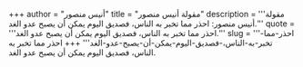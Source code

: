 +++
author = "أنيس منصور"
title = "مقولة أنيس منصور"
description = '''مقولة أنيس منصور: احذر مما تخبر به الناس، فصديق اليوم يمكن أن يصبح عدو الغد.'''
quote = '''احذر مما تخبر به الناس، فصديق اليوم يمكن أن يصبح عدو الغد.'''
slug = '''احذر-مما-تخبر-به-الناس،-فصديق-اليوم-يمكن-أن-يصبح-عدو-الغد'''
+++
احذر مما تخبر به الناس، فصديق اليوم يمكن أن يصبح عدو الغد.
